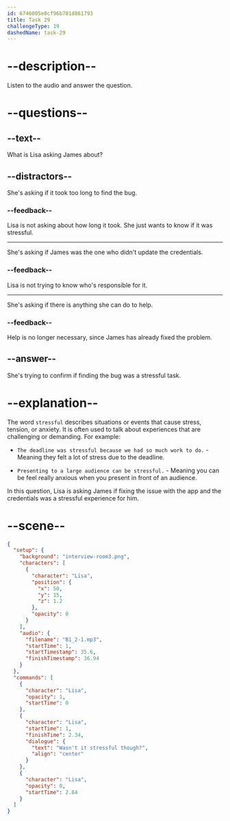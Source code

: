 ```yaml
---
id: 6746005e0cf96b701d861793
title: Task 29
challengeType: 19
dashedName: task-29
---
```


<!-- (Audio) Lisa: Wasn't it stressful though? -->

# --description--

Listen to the audio and answer the question.

# --questions--

## --text--

What is Lisa asking James about?

## --distractors--

She's asking if it took too long to find the bug.

### --feedback--

Lisa is not asking about how long it took. She just wants to know if it was stressful.

---

She's asking if James was the one who didn't update the credentials.

### --feedback--

Lisa is not trying to know who's responsible for it.

---

She's asking if there is anything she can do to help.

### --feedback--

Help is no longer necessary, since James has already fixed the problem.

## --answer--

She's trying to confirm if finding the bug was a stressful task.

# --explanation--

The word `stressful` describes situations or events that cause stress, tension, or anxiety. It is often used to talk about experiences that are challenging or demanding. For example:

- `The deadline was stressful because we had so much work to do.` - Meaning they felt a lot of stress due to the deadline.

- `Presenting to a large audience can be stressful.` - Meaning you can be feel really anxious when you present in front of an audience.

In this question, Lisa is asking James if fixing the issue with the app and the credentials was a stressful experience for him.

# --scene--

```json
{
  "setup": {
    "background": "interview-room3.png",
    "characters": [
      {
        "character": "Lisa",
        "position": {
          "x": 50,
          "y": 15,
          "z": 1.2
        },
        "opacity": 0
      }
    ],
    "audio": {
      "filename": "B1_2-1.mp3",
      "startTime": 1,
      "startTimestamp": 35.6,
      "finishTimestamp": 36.94
    }
  },
  "commands": [
    {
      "character": "Lisa",
      "opacity": 1,
      "startTime": 0
    },
    {
      "character": "Lisa",
      "startTime": 1,
      "finishTime": 2.34,
      "dialogue": {
        "text": "Wasn't it stressful though?",
        "align": "center"
      }
    },
    {
      "character": "Lisa",
      "opacity": 0,
      "startTime": 2.84
    }
  ]
}
```

